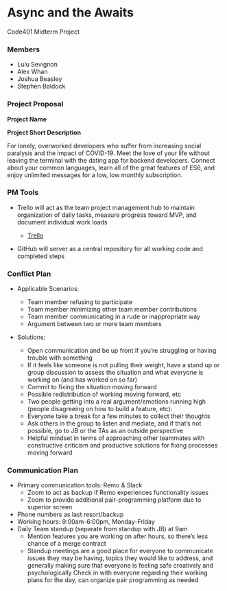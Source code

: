 # Async and the Awaits
Code401 Midterm Project


### Members

* Lulu Sevignon
* Alex Whan
* Joshua Beasley
* Stephen Baldock

### Project Proposal

**Project Name**



**Project Short Description**

  For lonely, overworked developers who suffer from increasing social paralysis and the impact of COVID-19. Meet the love of your life without leaving the   terminal with the dating app for backend developers. Connect about your common languages, learn all of the great features of ES6, and enjoy unlimited messages for a low, low monthly subscription. 


### PM Tools

* Trello will act as the team project management hub to maintain 
  organization of daily tasks, measure progress toward MVP, and 
  document individual work loads
    * [Trello](https://trello.com/b/p7RLAdR7/team-beasley)
    
* GitHub will server as a central repository for all working code and completed steps
    
### Conflict Plan

* Applicable Scenarios:
    * Team member refusing to participate
    * Team member minimizing other team member contributions
    * Team member communicating in a rude or inappropriate way
    * Argument between two or more team members
    
* Solutions:
    * Open communication and be up front if you’re struggling or having trouble with something
    * If it feels like someone is not pulling their weight, have a stand up or group discussion to assess the situation and what everyone is working on (and has         worked on so far)
    * Commit to fixing the situation moving forward
    * Possible redistribution of working moving forward, etc
    * Two people getting into a real argument/emotions running high (people disagreeing on how to build a feature, etc):
    * Everyone take a break for a few minutes to collect their thoughts
    * Ask others in the group to listen and mediate, and if that’s not possible, go to JB or the TAs as an outside perspective
    * Helpful mindset in terms of approaching other teammates with constructive criticism and productive solutions for fixing processes moving forward

### Communication Plan

* Primary communication tools: Remo & Slack
    * Zoom to act as backup if Remo experiences functionality issues
    * Zoom to provide additional pair-programming platform due to superior screen
* Phone numbers as last resort/backup
* Working hours: 9:00am-6:00pm, Monday-Friday
* Daily Team standup (separate from standup with JB) at 9am
    * Mention features you are working on after hours, so there’s less chance of a merge contract
    * Standup meetings are a good place for everyone to communicate issues they may be having, topics they would like to address, and generally making sure that         everyone is feeling safe creatively and psychologically Check in with everyone regarding their working plans for the day, can organize pair programming as         needed

